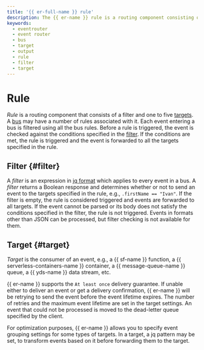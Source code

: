 ```yaml
---
title: '{{ er-full-name }} rule'
description: The {{ er-name }} rule is a routing component consisting of a filter and targets.
keywords:
  - eventrouter
  - event router
  - bus
  - target
  - output
  - rule
  - filter
  - target
---
```


# Rule

_Rule_ is a routing component that consists of a filter and one to five [targets](#target). A [bus](bus.md) may have a number of rules associated with it. Each event entering a bus is filtered using all the bus rules. Before a rule is triggered, the event is checked against the conditions specified in the [filter](#filter). If the conditions are met, the rule is triggered and the event is forwarded to all the targets specified in the rule.

## Filter {#filter}

A _filter_ is an expression in [jq format](https://jqlang.github.io/jq/manual/) which applies to every event in a bus. A _filter_ returns a Boolean response and determines whether or not to send an event to the targets specified in the rule, e.g., `.firstName == "Ivan"`. If the filter is empty, the rule is considered triggered and events are forwarded to all targets. If the event cannot be parsed or its body does not satisfy the conditions specified in the filter, the rule is not triggered. Events in formats other than JSON can be processed, but filter checking is not available for them.

## Target {#target}

_Target_ is the consumer of an event, e.g., a {{ sf-name }} function, a {{ serverless-containers-name }} container, a {{ message-queue-name }} queue, a {{ yds-name }} data stream, etc.

{{ er-name }} supports the `At least once` delivery guarantee. If unable either to deliver an event or get a delivery confirmation, {{ er-name }} will be retrying to send the event before the event lifetime expires. The number of retries and the maximum event lifetime are set in the target settings. An event that could not be processed is moved to the dead-letter queue specified by the client.

For optimization purposes, {{ er-name }} allows you to specify event grouping settings for some types of targets. In a target, a jq pattern may be set, to transform events based on it before forwarding them to the target.
